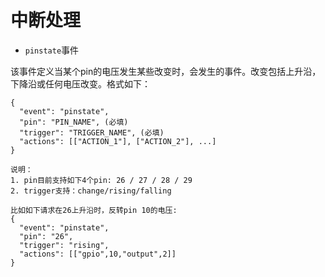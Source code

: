 # 中断处理
* `pinstate`事件

该事件定义当某个pin的电压发生某些改变时，会发生的事件。改变包括上升沿，下降沿或任何电压改变。格式如下：
```
{
  "event": "pinstate",
  "pin": "PIN_NAME", (必填)
  "trigger": "TRIGGER_NAME", (必填)
  "actions": [["ACTION_1"], ["ACTION_2"], ...]
}

说明：
1. pin目前支持如下4个pin: 26 / 27 / 28 / 29
2. trigger支持：change/rising/falling

比如如下请求在26上升沿时，反转pin 10的电压:
{
  "event": "pinstate",
  "pin": "26",
  "trigger": "rising",
  "actions": [["gpio",10,"output",2]]
}
```
